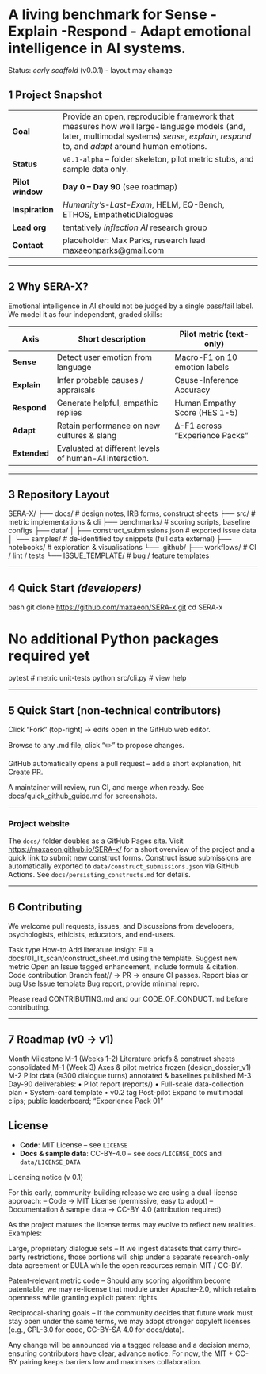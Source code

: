 # A living benchmark for **Sense - Explain -Respond - Adapt** emotional intelligence in AI systems.
Status: *early scaffold* (v0.0.1) - layout may change

## 1  Project Snapshot
|                         |                     |
|-------------------------|---------------------|
| **Goal** | Provide an open, reproducible framework that measures how well large-language models (and, later, multimodal systems) *sense*, *explain*, *respond* to, and *adapt* around human emotions. |
| **Status** | `v0.1-alpha` – folder skeleton, pilot metric stubs, and sample data only. |
| **Pilot window** | **Day 0 – Day 90** (see roadmap) |
| **Inspiration** | *Humanity’s-Last-Exam*, HELM, EQ-Bench, ETHOS, EmpatheticDialogues |
| **Lead org** | tentatively *Inflection AI* research group |
| **Contact** | placeholder: Max Parks, research lead maxaeonparks@gmail.com |

---

## 2  Why SERA-X?
Emotional intelligence in AI should not be judged by a single pass/fail label.  
We model it as four independent, graded skills:

| Axis | Short description | Pilot metric (text-only) |
|------|-------------------|--------------------------|
| **Sense** | Detect user emotion from language | Macro-F1 on 10 emotion labels |
| **Explain** | Infer probable causes / appraisals | Cause-Inference Accuracy |
| **Respond** | Generate helpful, empathic replies | Human Empathy Score (HES 1-5) |
| **Adapt** | Retain performance on new cultures & slang | Δ-F1 across “Experience Packs” |
| **Extended** | Evaluated at different levels of human-AI interaction.

---

## 3  Repository Layout
SERA-X/
├── docs/ # design notes, IRB forms, construct sheets
├── src/ # metric implementations & cli
├── benchmarks/ # scoring scripts, baseline configs
├── data/
│ ├── construct_submissions.json # exported issue data
│ └── samples/ # de-identified toy snippets (full data external)
├── notebooks/ # exploration & visualisations
└── .github/
├── workflows/ # CI / lint / tests
└── ISSUE_TEMPLATE/ # bug / feature templates

---

## 4  Quick Start   *(developers)*
bash
git clone https://github.com/maxaeon/SERA-x.git
cd SERA-x
# No additional Python packages required yet
pytest               # metric unit-tests
python src/cli.py    # view help

---

## 5 Quick Start (non-technical contributors)
Click “Fork” (top-right) → edits open in the GitHub web editor.

Browse to any .md file, click “✏️” to propose changes.

GitHub automatically opens a pull request – add a short explanation, hit Create PR.

A maintainer will review, run CI, and merge when ready.
See docs/quick_github_guide.md for screenshots.

---

### Project website

The `docs/` folder doubles as a GitHub Pages site.
Visit <https://maxaeon.github.io/SERA-x/> for a short overview of the project and a quick link to submit new construct forms.
Construct issue submissions are automatically exported to `data/construct_submissions.json` via GitHub Actions. See `docs/persisting_constructs.md` for details.

---

## 6 Contributing
We welcome pull requests, issues, and Discussions from developers, psychologists, ethicists, educators, and end-users.

Task type	How-to
Add literature insight	Fill a docs/01_lit_scan/construct_sheet.md using the template.
Suggest new metric	Open an Issue tagged enhancement, include formula & citation.
Code contribution	Branch feat/<area>/<short-desc> → PR → ensure CI passes.
Report bias or bug	Use Issue template Bug report, provide minimal repro.

Please read CONTRIBUTING.md and our CODE_OF_CONDUCT.md before contributing.

---

## 7 Roadmap (v0 → v1)
Month	Milestone
M-1 (Weeks 1-2)	Literature briefs & construct sheets consolidated
M-1 (Week 3)	Axes & pilot metrics frozen (design_dossier_v1)
M-2	Pilot data (≈300 dialogue turns) annotated & baselines published
M-3	Day-90 deliverables:
• Pilot report (reports/)
• Full-scale data-collection plan
• System-card template
• v0.2 tag
Post-pilot	Expand to multimodal clips; public leaderboard; “Experience Pack 01”

## License
- **Code**: MIT License – see `LICENSE`
- **Docs & sample data**: CC-BY-4.0 – see `docs/LICENSE_DOCS` and `data/LICENSE_DATA`

Licensing notice (v 0.1)

For this early, community-building release we are using a dual-license approach:
– Code → MIT License (permissive, easy to adopt)
– Documentation & sample data → CC-BY 4.0 (attribution required)

As the project matures the license terms may evolve to reflect new realities. Examples:

Large, proprietary dialogue sets – If we ingest datasets that carry third-party restrictions, those portions will ship under a separate research-only data agreement or EULA while the open resources remain MIT / CC-BY.

Patent-relevant metric code – Should any scoring algorithm become patentable, we may re-license that module under Apache-2.0, which retains openness while granting explicit patent rights.

Reciprocal-sharing goals – If the community decides that future work must stay open under the same terms, we may adopt stronger copyleft licenses (e.g., GPL-3.0 for code, CC-BY-SA 4.0 for docs/data).

Any change will be announced via a tagged release and a decision memo, ensuring contributors have clear, advance notice. For now, the MIT + CC-BY pairing keeps barriers low and maximises collaboration.
